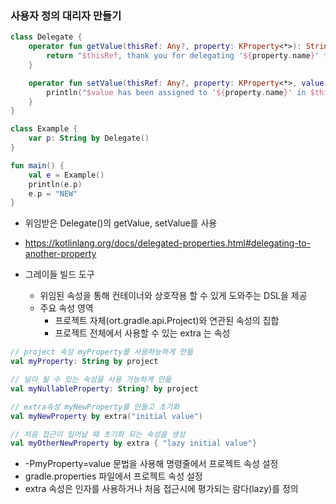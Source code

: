 ### 사용자 정의 대리자 만들기

```kotlin
class Delegate {
    operator fun getValue(thisRef: Any?, property: KProperty<*>): String {
        return "$thisRef, thank you for delegating '${property.name}' to me!"
    }

    operator fun setValue(thisRef: Any?, property: KProperty<*>, value: String) {
        println("$value has been assigned to '${property.name}' in $thisRef.")
    }
}

class Example {
    var p: String by Delegate()
}

fun main() {
    val e = Example()
    println(e.p)
    e.p = "NEW"
}
```
- 위임받은 Delegate()의 getValue, setValue를 사용
- https://kotlinlang.org/docs/delegated-properties.html#delegating-to-another-property

- 그레이들 빌드 도구
  - 위임된 속성을 통해 컨테이너와 상호작용 할 수 있게 도와주는 DSL을 제공
  - 주요 속성 영역
    - 프로젝트 자체(ort.gradle.api.Project)와 연관된 속성의 집합
    - 프로젝트 전체에서 사용할 수 있는 extra 는 속성

```kotlin
// project 속성 myProperty를 사용하능하게 만듦
val myProperty: String by project

// 널이 될 수 있는 속성을 사용 가능하게 만듦
val myNullableProperty: String? by project

// extra속성 myNewProperty를 만들고 초기화
val myNewProperty by extra("initial value")

// 처음 접근이 일어날 때 초기화 되는 속성을 생성
val myOtherNewProperty by extra { "lazy initial value"}
```
- -PmyProperty=value 문법을 사용해 명령줄에서 프로젝트 속성 설정
- gradle.properties 파일에서 프로젝트 속성 설정
- extra 속성은 인자를 사용하거나 처음 접근시에 평가되는 람다(lazy)를 정의

